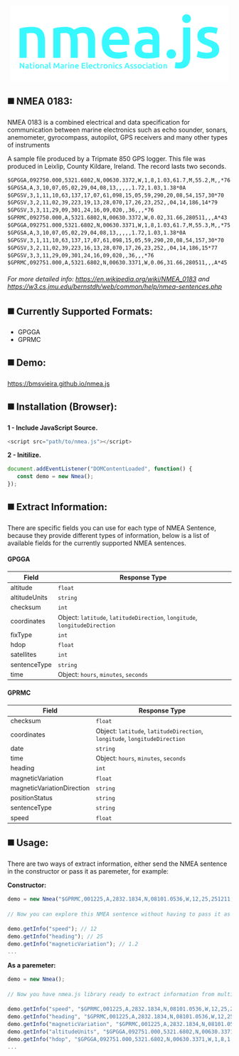 <p align="center">
<img width="" src="https://raw.githubusercontent.com/BMSVieira/nmea.js/main/demo/img/logo.png?token=GHSAT0AAAAAACLN5BL733MRXOVK5CMJIZ6YZNKQA5Q">
</p>

◼️ NMEA 0183:
-
<p>
   NMEA 0183 is a combined electrical and data specification for communication between marine electronics such as echo sounder, sonars, anemometer, gyrocompass, autopilot, GPS receivers and many other types of instruments
</p>
<p>
   A sample file produced by a Tripmate 850 GPS logger. This file was produced in Leixlip, County Kildare, Ireland. The record lasts two seconds.
</p>

```html
$GPGGA,092750.000,5321.6802,N,00630.3372,W,1,8,1.03,61.7,M,55.2,M,,*76
$GPGSA,A,3,10,07,05,02,29,04,08,13,,,,,1.72,1.03,1.38*0A
$GPGSV,3,1,11,10,63,137,17,07,61,098,15,05,59,290,20,08,54,157,30*70
$GPGSV,3,2,11,02,39,223,19,13,28,070,17,26,23,252,,04,14,186,14*79
$GPGSV,3,3,11,29,09,301,24,16,09,020,,36,,,*76
$GPRMC,092750.000,A,5321.6802,N,00630.3372,W,0.02,31.66,280511,,,A*43
$GPGGA,092751.000,5321.6802,N,00630.3371,W,1,8,1.03,61.7,M,55.3,M,,*75
$GPGSA,A,3,10,07,05,02,29,04,08,13,,,,,1.72,1.03,1.38*0A
$GPGSV,3,1,11,10,63,137,17,07,61,098,15,05,59,290,20,08,54,157,30*70
$GPGSV,3,2,11,02,39,223,16,13,28,070,17,26,23,252,,04,14,186,15*77
$GPGSV,3,3,11,29,09,301,24,16,09,020,,36,,,*76
$GPRMC,092751.000,A,5321.6802,N,00630.3371,W,0.06,31.66,280511,,,A*45
```
###### For more detailed info: https://en.wikipedia.org/wiki/NMEA_0183 and https://w3.cs.jmu.edu/bernstdh/web/common/help/nmea-sentences.php

◼️ Currently Supported Formats:
-
- GPGGA
- GPRMC


◼️ Demo:
-
https://bmsvieira.github.io/nmea.js

◼️ Installation (Browser):
-

<b>1 - Include JavaScript Source.</b>
```javascript
<script src="path/to/nmea.js"></script>
```
<b>2 - Initilize.</b>
```javascript
document.addEventListener("DOMContentLoaded", function() {
   const demo = new Nmea();
});
```

◼️ Extract Information:
-

There are specific fields you can use for each type of NMEA Sentence, because they provide different types of information, below is a list of available fields for the currently supported NMEA sentences.

#### GPGGA
| Field | Response Type |
| --- | --- |
| altitude | `float` |
| altitudeUnits | `string` |
| checksum | `int`|
| coordinates | Object: `latitude`, `latitudeDirection`, `longitude`, `longitudeDirection` |
| fixType  | `int`  |
| hdop  | `float`  |
| satellites | `int` |
| sentenceType| `string`|
| time| Object: `hours`, `minutes`, `seconds`|

#### GPRMC
| Field | Response Type |
| --- | --- |
| checksum | `float` |
| coordinates | Object: `latitude`, `latitudeDirection`, `longitude`, `longitudeDirection` |
| date |  `string`|
| time| Object: `hours`, `minutes`, `seconds`|
| heading | `int` |
| magneticVariation  | `float`  |
| magneticVariationDirection  | `string`  |
| positionStatus | `string` |
| sentenceType| `string`|
| speed | `float` |

◼️ Usage:
-

There are two ways of extract information, either send the NMEA sentence in the constructor or pass it as paremeter, for example:

<b>Constructor:</b>
```javascript
demo = new Nmea("$GPRMC,001225,A,2832.1834,N,08101.0536,W,12,25,251211,1.2,E,A*03");

// Now you can explore this NMEA sentence without having to pass it as a paremeter when using the method, for example:

demo.getInfo("speed"); // 12
demo.getInfo("heading"); // 25
demo.getInfo("magneticVariation"); // 1.2
...
```

<b>As a paremeter:</b>
```javascript
demo = new Nmea();

// Now you have nmea.js library ready to extract information from multiple and different nmea sentences, as long as you pass it as parameter, for example:

demo.getInfo("speed", "$GPRMC,001225,A,2832.1834,N,08101.0536,W,12,25,251211,1.2,E,A*03"); // 12
demo.getInfo("heading", "$GPRMC,001225,A,2832.1834,N,08101.0536,W,12,25,251211,1.2,E,A*03"); // 25
demo.getInfo("magneticVariation", "$GPRMC,001225,A,2832.1834,N,08101.0536,W,12,25,251211,1.2,E,A*03"); // 1.2
demo.getInfo("altitudeUnits", "$GPGGA,092751.000,5321.6802,N,00630.3371,W,1,8,1.03,61.7,M,55.3,M,,*75"); // M
demo.getInfo("hdop", "$GPGGA,092751.000,5321.6802,N,00630.3371,W,1,8,1.03,61.7,M,55.3,M,,*75"); // 1.03
...
```

